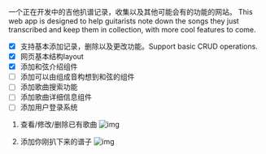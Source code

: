 一个正在开发中的吉他扒谱记录，收集以及其他可能会有的功能的网站。
This web app is designed to help guitarists note down the songs they just transcribed and keep them in collection, with more cool features to come.

- [x] 支持基本添加记录，删除以及更改功能。Support basic CRUD operations.
- [x] 网页基本结构layout
- [x] 添加和弦介绍组件
- [ ] 添加可以由组成音构想到和弦的组件
- [ ] 添加歌曲搜索功能
- [ ] 添加歌曲详细信息组件
- [ ] 添加用户登录系统

1. 查看/修改/删除已有歌曲
![img](http://g.recordit.co/x9zwdxDwhA.gif)


2. 添加你刚扒下来的谱子
![img](http://g.recordit.co/PwJJI1gSZw.gif)
